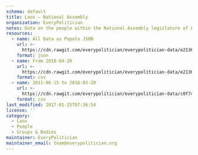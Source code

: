 ```yaml
---
schema: default
title: Laos — National Assembly
organization: EveryPolitician
notes: Data on the people within the National Assembly legislature of Laos.
resources:
  - name: All Data as Popolo JSON
    url: >-
      https://cdn.rawgit.com/everypolitician/everypolitician-data/e2136df49f1b6e92936e8a5a39ddfaa09c61bfd2/data/Laos/Assembly/ep-popolo-v1.0.json
    format: json
  - name: From 2016-04-20
    url: >-
      https://cdn.rawgit.com/everypolitician/everypolitician-data/e2136df49f1b6e92936e8a5a39ddfaa09c61bfd2/data/Laos/Assembly/term-2016.csv
    format: csv
  - name: 2011-06-15 to 2016-03-20
    url: >-
      https://cdn.rawgit.com/everypolitician/everypolitician-data/c0f74504df167546c77db68f0463ea785100b6c9/data/Laos/Assembly/term-2011.csv
    format: csv
last_modified: 2017-01-25T07:36:54
license: ''
category:
  - Laos
  - People
  - Groups & Bodies
maintainer: EveryPolitician
maintainer_email: team@everypolitician.org
---
```

